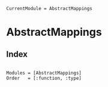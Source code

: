 ```@meta
CurrentModule = AbstractMappings
```
# AbstractMappings

## Index
```@index
```

```@autodocs
Modules = [AbstractMappings]
Order   = [:function, :type]
```
